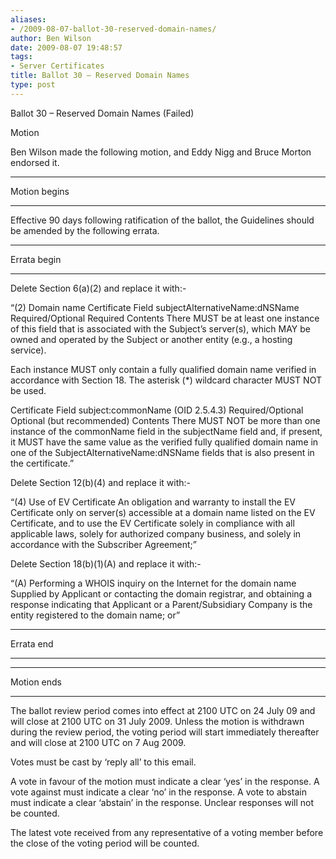 ```yaml
---
aliases:
- /2009-08-07-ballot-30-reserved-domain-names/
author: Ben Wilson
date: 2009-08-07 19:48:57
tags:
- Server Certificates
title: Ballot 30 – Reserved Domain Names
type: post
---
```


Ballot 30 – Reserved Domain Names (Failed)

Motion

Ben Wilson made the following motion, and Eddy Nigg and Bruce Morton endorsed it.

______________________________________________________________________

Motion begins

______________________________________________________________________

Effective 90 days following ratification of the ballot, the Guidelines should be amended by the following errata.

______________________________________________________________________

Errata begin

______________________________________________________________________

Delete Section 6(a)(2) and replace it with:-

“(2) Domain name Certificate Field subjectAlternativeName:dNSName Required/Optional Required Contents There MUST be at least one instance of this field that is associated with the Subject’s server(s), which MAY be owned and operated by the Subject or another entity (e.g., a hosting service).

Each instance MUST only contain a fully qualified domain name verified in accordance with Section 18. The asterisk (\*) wildcard character MUST NOT be used.

Certificate Field subject:commonName (OID 2.5.4.3) Required/Optional Optional (but recommended) Contents There MUST NOT be more than one instance of the commonName field in the subjectName field and, if present, it MUST have the same value as the verified fully qualified domain name in one of the SubjectAlternativeName:dNSName fields that is also present in the certificate.”

Delete Section 12(b)(4) and replace it with:-

“(4) Use of EV Certificate An obligation and warranty to install the EV Certificate only on server(s) accessible at a domain name listed on the EV Certificate, and to use the EV Certificate solely in compliance with all applicable laws, solely for authorized company business, and solely in accordance with the Subscriber Agreement;”

Delete Section 18(b)(1)(A) and replace it with:-

“(A) Performing a WHOIS inquiry on the Internet for the domain name Supplied by Applicant or contacting the domain registrar, and obtaining a response indicating that Applicant or a Parent/Subsidiary Company is the entity registered to the domain name; or”

______________________________________________________________________

Errata end

______________________________________________________________________

______________________________________________________________________

Motion ends

______________________________________________________________________

The ballot review period comes into effect at 2100 UTC on 24 July 09 and will close at 2100 UTC on 31 July 2009. Unless the motion is withdrawn during the review period, the voting period will start immediately thereafter and will close at 2100 UTC on 7 Aug 2009.

Votes must be cast by ‘reply all’ to this email.

A vote in favour of the motion must indicate a clear ‘yes’ in the response. A vote against must indicate a clear ‘no’ in the response. A vote to abstain must indicate a clear ‘abstain’ in the response. Unclear responses will not be counted.

The latest vote received from any representative of a voting member before the close of the voting period will be counted.